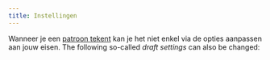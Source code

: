 ```yaml
---
title: Instellingen
---
```


Wanneer je een [patroon tekent](/draft) kan je het niet enkel via de opties aanpassen aan jouw eisen. The following so-called *draft settings* can also be changed:

<ReadMore root='docs/draft/settings' />
